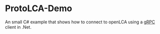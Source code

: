 # ProtoLCA-Demo
An small C# example that shows how to connect to openLCA using a
[gRPC](https://grpc.io/) client in .Net.